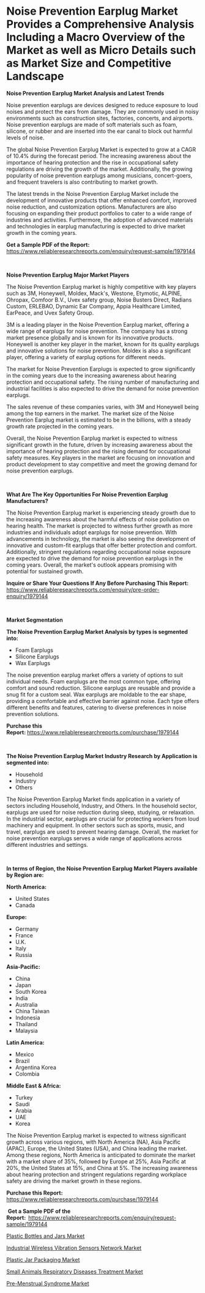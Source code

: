 <p><h1>Noise Prevention Earplug Market Provides a Comprehensive Analysis Including a Macro Overview of the Market as well as Micro Details such as Market Size and Competitive Landscape</h1></p><p><strong>Noise Prevention Earplug Market Analysis and Latest Trends</strong></p>
<p><p>Noise prevention earplugs are devices designed to reduce exposure to loud noises and protect the ears from damage. They are commonly used in noisy environments such as construction sites, factories, concerts, and airports. Noise prevention earplugs are made of soft materials such as foam, silicone, or rubber and are inserted into the ear canal to block out harmful levels of noise.</p><p>The global Noise Prevention Earplug Market is expected to grow at a CAGR of 10.4% during the forecast period. The increasing awareness about the importance of hearing protection and the rise in occupational safety regulations are driving the growth of the market. Additionally, the growing popularity of noise prevention earplugs among musicians, concert-goers, and frequent travelers is also contributing to market growth.</p><p>The latest trends in the Noise Prevention Earplug Market include the development of innovative products that offer enhanced comfort, improved noise reduction, and customization options. Manufacturers are also focusing on expanding their product portfolios to cater to a wide range of industries and activities. Furthermore, the adoption of advanced materials and technologies in earplug manufacturing is expected to drive market growth in the coming years.</p></p>
<p><strong>Get a Sample PDF of the Report:&nbsp;</strong> <a href="https://www.reliableresearchreports.com/enquiry/request-sample/1979144">https://www.reliableresearchreports.com/enquiry/request-sample/1979144</a></p>
<p>&nbsp;</p>
<p><strong>Noise Prevention Earplug Major Market Players</strong></p>
<p><p>The Noise Prevention Earplug market is highly competitive with key players such as 3M, Honeywell, Moldex, Mack's, Westone, Etymotic, ALPINE, Ohropax, Comfoor B.V., Uvex safety group, Noise Busters Direct, Radians Custom, ERLEBAO, Dynamic Ear Company, Appia Healthcare Limited, EarPeace, and Uvex Safety Group.</p><p>3M is a leading player in the Noise Prevention Earplug market, offering a wide range of earplugs for noise prevention. The company has a strong market presence globally and is known for its innovative products. Honeywell is another key player in the market, known for its quality earplugs and innovative solutions for noise prevention. Moldex is also a significant player, offering a variety of earplug options for different needs.</p><p>The market for Noise Prevention Earplugs is expected to grow significantly in the coming years due to the increasing awareness about hearing protection and occupational safety. The rising number of manufacturing and industrial facilities is also expected to drive the demand for noise prevention earplugs.</p><p>The sales revenue of these companies varies, with 3M and Honeywell being among the top earners in the market. The market size of the Noise Prevention Earplug market is estimated to be in the billions, with a steady growth rate projected in the coming years.</p><p>Overall, the Noise Prevention Earplug market is expected to witness significant growth in the future, driven by increasing awareness about the importance of hearing protection and the rising demand for occupational safety measures. Key players in the market are focusing on innovation and product development to stay competitive and meet the growing demand for noise prevention earplugs.</p></p>
<p>&nbsp;</p>
<p><strong>What Are The Key Opportunities For Noise Prevention Earplug Manufacturers?</strong></p>
<p><p>The Noise Prevention Earplug market is experiencing steady growth due to the increasing awareness about the harmful effects of noise pollution on hearing health. The market is projected to witness further growth as more industries and individuals adopt earplugs for noise prevention. With advancements in technology, the market is also seeing the development of innovative and custom-fit earplugs that offer better protection and comfort. Additionally, stringent regulations regarding occupational noise exposure are expected to drive the demand for noise prevention earplugs in the coming years. Overall, the market's outlook appears promising with potential for sustained growth.</p></p>
<p><strong>Inquire or Share Your Questions If Any Before Purchasing This Report:</strong> <a href="https://www.reliableresearchreports.com/enquiry/pre-order-enquiry/1979144">https://www.reliableresearchreports.com/enquiry/pre-order-enquiry/1979144</a></p>
<p>&nbsp;</p>
<p><strong>Market Segmentation</strong></p>
<p><strong>The Noise Prevention Earplug Market Analysis by types is segmented into:</strong></p>
<p><ul><li>Foam Earplugs</li><li>Silicone Earplugs</li><li>Wax Earplugs</li></ul></p>
<p><p>The noise prevention earplug market offers a variety of options to suit individual needs. Foam earplugs are the most common type, offering comfort and sound reduction. Silicone earplugs are reusable and provide a snug fit for a custom seal. Wax earplugs are moldable to the ear shape, providing a comfortable and effective barrier against noise. Each type offers different benefits and features, catering to diverse preferences in noise prevention solutions.</p></p>
<p><strong>Purchase this Report:&nbsp;</strong><a href="https://www.reliableresearchreports.com/purchase/1979144">https://www.reliableresearchreports.com/purchase/1979144</a></p>
<p>&nbsp;</p>
<p><strong>The Noise Prevention Earplug Market Industry Research by Application is segmented into:</strong></p>
<p><ul><li>Household</li><li>Industry</li><li>Others</li></ul></p>
<p><p>The Noise Prevention Earplug Market finds application in a variety of sectors including Household, Industry, and Others. In the household sector, earplugs are used for noise reduction during sleep, studying, or relaxation. In the industrial sector, earplugs are crucial for protecting workers from loud machinery and equipment. In other sectors such as sports, music, and travel, earplugs are used to prevent hearing damage. Overall, the market for noise prevention earplugs serves a wide range of applications across different industries and settings.</p></p>
<p>&nbsp;</p>
<p><strong>In terms of Region, the Noise Prevention Earplug Market Players available by Region are:</strong></p>
<p>
    <p> <strong> North America: </strong>
        <ul>
            <li>United States</li>
            <li>Canada</li>
        </ul>
        </p> 
    <p> <strong> Europe: </strong>
        <ul>
            <li>Germany</li>
            <li>France</li>
            <li>U.K.</li>
            <li>Italy</li>
            <li>Russia</li>
        </ul>
        </p> 
    <p> <strong> Asia-Pacific: </strong>
        <ul>
            <li>China</li>
            <li>Japan</li>
            <li>South Korea</li>
            <li>India</li>
            <li>Australia</li>
            <li>China Taiwan</li>
            <li>Indonesia</li>
            <li>Thailand</li>
            <li>Malaysia</li>
        </ul>
        </p> 
    <p> <strong> Latin America: </strong>
        <ul>
            <li>Mexico</li>
            <li>Brazil</li>
            <li>Argentina Korea</li>
            <li>Colombia</li>
        </ul>
        </p> 
    <p> <strong> Middle East & Africa: </strong>
        <ul>
            <li>Turkey</li>
            <li>Saudi</li>
            <li>Arabia</li>
            <li>UAE</li>
            <li>Korea</li>
        </ul>
    </p>
    </p>
<p><p>The Noise Prevention Earplug market is expected to witness significant growth across various regions, with North America (NA), Asia Pacific (APAC), Europe, the United States (USA), and China leading the market. Among these regions, North America is anticipated to dominate the market with a market share of 35%, followed by Europe at 25%, Asia Pacific at 20%, the United States at 15%, and China at 5%. The increasing awareness about hearing protection and stringent regulations regarding workplace safety are driving the market growth in these regions.</p></p>
<p><strong>Purchase this Report: </strong><a href="https://www.reliableresearchreports.com/purchase/1979144">https://www.reliableresearchreports.com/purchase/1979144</a></p>
<p>&nbsp;<strong>Get a Sample PDF of the Report:&nbsp;&nbsp;</strong><a href="https://www.reliableresearchreports.com/enquiry/request-sample/1979144">https://www.reliableresearchreports.com/enquiry/request-sample/1979144</a></p>
<p><strong></strong></p>
<p><p><a href="https://view.publitas.com/reportprime-1/plastic-bottles-and-jars-market-provides-a-comprehensive-analysis-including-a-macro-overview-of-the-market-as-well-as-micro-details-such-as-market-size-and-competitive-landscape/">Plastic Bottles and Jars Market</a></p><p><a href="https://simplistic-meeting-7ee.notion.site/Industrial-Wireless-Vibration-Sensors-Network-Market-Size-Growth-Outlook-from-2024-to-2031-project-fc48f66cfbce4a94a238c3e03ca6ac2d">Industrial Wireless Vibration Sensors Network Market</a></p><p><a href="https://view.publitas.com/reportprime-1/plastic-jar-packaging-market-research-report-provides-critical-insights-that-can-help-shape-business-development-and-investment-strategies/">Plastic Jar Packaging Market</a></p><p><a href="https://eight-handstand-8fb.notion.site/Small-Animals-Respiratory-Diseases-Treatment-Market-Research-Report-Provides-thorough-Industry-Overv-ce5463e6c9f14a42acc88518846de300">Small Animals Respiratory Diseases Treatment Market</a></p><p><a href="https://skillful-vermicelli-b89.notion.site/Pre-Menstrual-Syndrome-Market-Offer-Valuable-Insights-into-Market-Size-Market-Share-Market-Trends--d967125f837a425e993d9d4fa3fafa3e">Pre-Menstrual Syndrome Market</a></p></p>